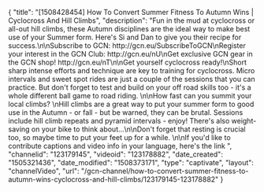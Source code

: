 {
    "title": "[1508428454] How To Convert Summer Fitness To Autumn Wins | Cyclocross And Hill Climbs",
    "description": "Fun in the mud at cyclocross or all-out hill climbs, these Autumn disciplines are the ideal way to make best use of your Summer form. Here's Si and Dan to give you their recipe for success.\n\nSubscribe to GCN: http:\/\/gcn.eu\/SubscribeToGCN\nRegister your interest in the GCN Club: http:\/\/gcn.eu\/nU\nGet exclusive GCN gear in the GCN shop! http:\/\/gcn.eu\/nT\n\nGet yourself cyclocross ready!\nShort sharp intense efforts and technique are key to training for cyclocross. Micro intervals and sweet spot rides are just a couple of the sessions that you can practice. But don't forget to test and build on your off road skills too - it's a whole different ball game to road riding. \n\nHow fast can you summit your local climbs? \nHill climbs are a great way to put your summer form to good use in the Autumn - or fall - but be warned, they can be brutal. Sessions include hill climb repeats and pyramid intervals - enjoy! There's also weight-saving on your bike to think about...\n\nDon't forget that resting is crucial too, so maybe time to put your feet up for a while. \n\nIf you'd like to contribute captions and video info in your language, here's the link ",
    "channelid": "123179145",
    "videoid": "123178882",
    "date_created": "1505321436",
    "date_modified": "1508373171",
    "type": "captivate",
    "layout": "channelVideo",
    "url": "\/gcn-channel\/how-to-convert-summer-fitness-to-autumn-wins-cyclocross-and-hill-climbs\/123179145-123178882"
}